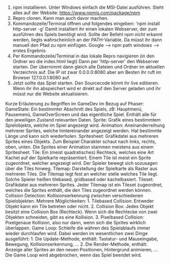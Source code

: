1. npm installieren. Unter Windows einfach die MSI-Datei ausführen. 
   Steht alles auf der Website: https://www.npmjs.com/package/npm
2. Repro clonen. Kann man auch davor machen.
3. Kommandozeile/Terminal öffnen und folgendes eingeben: 'npm install http-server -g'
   Damit installiert ihr einen lokalen Webserver, der zum ausführen des Spiels benötigt wird.
   Sollte der Befehl npm nicht erkannt werden, liegts wahrscheinlich an der PATH-Variable.
   Da müsst ihr dann manuell den Pfad zu npm einfügen. Google --> npm path windows --> erstes Ergebnis
4. Per Kommandozeile/Terminal in das lokale Repro navigieren (in den Ordner wo die index.html liegt)
   Dann per 'http-server' den Webserver starten. Der übernimmt dann gleich alle Dateien und Ordner im aktuellen
   Verzeichnis auf. Die IP ist zwar 0.0.0.0:8080 aber am Besten ihr ruft im Browser 127.0.0.1:8080 auf.
5. Jetzt sollte das Spiel starten. Den Sourcecode könnt ihr live editieren. 
   Wenn ihr ihn abspeichert wird er direkt auf den Server geladen und ihr müsst nur die Website aktualisieren.


Kurze Erläuterung zu Begriffen im GameDev im Bezug auf Phaser:
GameState:
	Ein bestimmter Abschnitt des Spiels, zB: Hauptmenü, Pausemenü, GameOverScreen und das eigentliche Spiel.
   Enthält alle für den jeweiligen Zustand relevanten Daten.
Sprite:
   Grafik eines bestimmtem Spielobjekts, welche im Spiel angezeigt wird.
Animation:
   Aneinanderreihung mehrerer Sprites, welche hintereinander angezeigt werden. 
   Hat bestimmte Länge und kann sich wiederholen.
Spritesheet:
   Grafikdatei aus mehreren Sprites eines Objekts. Zum Beispiel Charakter schaut nach links, rechts, oben, unten. 
   Die Sprites einer Animation stammen meistens aus einem Spritesheet.
Tile: 
   Ein (meist quadratisches) Rechteck, welches eine Art Kachel auf der Spielkarte repräsentiert.
   Einem Tile ist meist ein Sprite zugeordnet, welcher angezeigt wird. Der Spieler bewegt sich sozusagen
   über die Tiles hinweg.
Tilemap:
   Darstellung der Spielkarte als Raster aus mehreren Tiles. Die Tilemap legt fest an welcher stelle welches Tile liegt.
   Solche Spieler heißen tilebased, gridbased oder kachelbasiert.
Tileset:
   Grafikdatei aus mehreren Sprites. Jeder Tilemap ist ein Tileset zugeordnet, welches die Sprites enthält, 
   die den Tiles zugeordnet werden können.
Collision Detection:
   Kollisionserkennung zwischen verschiedenen Spielobjekten. Mehrere Möglichkeiten:
      1. Tilebased Collision: Entweder Objekt kann ein Tile betreten oder nicht.
      2. Collision Box: Jedes Objekt besitzt eine Collision Box (Rechteck). Wenn sich die Rechtecke von zwei Objekten                                schneiden, gibt es eine Kollision.
      3. Pixelbased Collision: Pixelgenaue Kollision, also nur dann, wenn sich die Sprites wirklich überlappen.
Game Loop:
   Schleife die währen des Spielablaufs immer wieder durchlaufen wird.
   Dabei werden im wesentlichen zwei Dinge ausgeführt:
      1. Die Update-Methode, enthält: Tastatur- und Mauseingabe, Bewegung, Kollisionserkennung, ...
      2. Die Render-Methode, enthält: Anzeige aller Sprites an den neuen Positionen, Hintergrund animieren, ...
   Die Game Loop wird abgebrochen, wenn das Spiel beendet wird.

